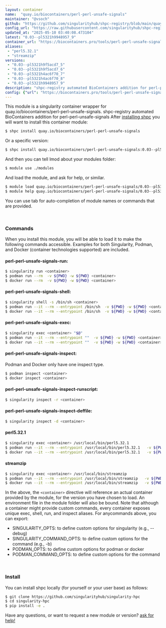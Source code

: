 ```yaml
---
layout: container
name:  "quay.io/biocontainers/perl-perl-unsafe-signals"
maintainer: "@vsoch"
github: "https://github.com/singularityhub/shpc-registry/blob/main/quay.io/biocontainers/perl-perl-unsafe-signals/container.yaml"
config_url: "https://raw.githubusercontent.com/singularityhub/shpc-registry/main/quay.io/biocontainers/perl-perl-unsafe-signals/container.yaml"
updated_at: "2025-05-10 03:40:08.473104"
latest: "0.03--pl5321h9948957_9"
container_url: "https://biocontainers.pro/tools/perl-perl-unsafe-signals"
aliases:
 - "perl5.32.1"
 - "streamzip"
versions:
 - "0.03--pl5321h9f5acd7_5"
 - "0.03--pl5321h9f5acd7_6"
 - "0.03--pl5321h4ac6f70_7"
 - "0.03--pl5321h4ac6f70_8"
 - "0.03--pl5321h9948957_9"
description: "shpc-registry automated BioContainers addition for perl-perl-unsafe-signals"
config: {"url": "https://biocontainers.pro/tools/perl-perl-unsafe-signals", "maintainer": "@vsoch", "description": "shpc-registry automated BioContainers addition for perl-perl-unsafe-signals", "latest": {"0.03--pl5321h9948957_9": "sha256:ff2d89cb7a1bce42b3463952597826294cb3a23e429265292cd6711120e2c62c"}, "tags": {"0.03--pl5321h9f5acd7_5": "sha256:a226af0249430febc7f9def6c31ec331c6b5e0600b4e1fd775cc8b7d2f100596", "0.03--pl5321h9f5acd7_6": "sha256:e59a24093c098b57883c9eae43e660784768505ad0fc34813313f6785af7ed7c", "0.03--pl5321h4ac6f70_7": "sha256:5f8eececff8dcec4b015d3bdafded6e8092f0b8182c511893c4a4b25f4a1b39f", "0.03--pl5321h4ac6f70_8": "sha256:d3ea15f892aec5a40e1c7e3e51dcb05a2497241c336f3a6ea1b3bbbbc2442045", "0.03--pl5321h9948957_9": "sha256:ff2d89cb7a1bce42b3463952597826294cb3a23e429265292cd6711120e2c62c"}, "docker": "quay.io/biocontainers/perl-perl-unsafe-signals", "aliases": {"perl5.32.1": "/usr/local/bin/perl5.32.1", "streamzip": "/usr/local/bin/streamzip"}}
---
```


This module is a singularity container wrapper for quay.io/biocontainers/perl-perl-unsafe-signals.
shpc-registry automated BioContainers addition for perl-perl-unsafe-signals
After [installing shpc](#install) you will want to install this container module:


```bash
$ shpc install quay.io/biocontainers/perl-perl-unsafe-signals
```

Or a specific version:

```bash
$ shpc install quay.io/biocontainers/perl-perl-unsafe-signals:0.03--pl5321h9948957_9
```

And then you can tell lmod about your modules folder:

```bash
$ module use ./modules
```

And load the module, and ask for help, or similar.

```bash
$ module load quay.io/biocontainers/perl-perl-unsafe-signals/0.03--pl5321h9948957_9
$ module help quay.io/biocontainers/perl-perl-unsafe-signals/0.03--pl5321h9948957_9
```

You can use tab for auto-completion of module names or commands that are provided.

<br>

### Commands

When you install this module, you will be able to load it to make the following commands accessible.
Examples for both Singularity, Podman, and Docker (container technologies supported) are included.

#### perl-perl-unsafe-signals-run:

```bash
$ singularity run <container>
$ podman run --rm  -v ${PWD} -w ${PWD} <container>
$ docker run --rm  -v ${PWD} -w ${PWD} <container>
```

#### perl-perl-unsafe-signals-shell:

```bash
$ singularity shell -s /bin/sh <container>
$ podman run --it --rm --entrypoint /bin/sh  -v ${PWD} -w ${PWD} <container>
$ docker run --it --rm --entrypoint /bin/sh  -v ${PWD} -w ${PWD} <container>
```

#### perl-perl-unsafe-signals-exec:

```bash
$ singularity exec <container> "$@"
$ podman run --it --rm --entrypoint ""  -v ${PWD} -w ${PWD} <container> "$@"
$ docker run --it --rm --entrypoint ""  -v ${PWD} -w ${PWD} <container> "$@"
```

#### perl-perl-unsafe-signals-inspect:

Podman and Docker only have one inspect type.

```bash
$ podman inspect <container>
$ docker inspect <container>
```

#### perl-perl-unsafe-signals-inspect-runscript:

```bash
$ singularity inspect -r <container>
```

#### perl-perl-unsafe-signals-inspect-deffile:

```bash
$ singularity inspect -d <container>
```


#### perl5.32.1

```bash
$ singularity exec <container> /usr/local/bin/perl5.32.1
$ podman run --it --rm --entrypoint /usr/local/bin/perl5.32.1   -v ${PWD} -w ${PWD} <container> -c " $@"
$ docker run --it --rm --entrypoint /usr/local/bin/perl5.32.1   -v ${PWD} -w ${PWD} <container> -c " $@"
```


#### streamzip

```bash
$ singularity exec <container> /usr/local/bin/streamzip
$ podman run --it --rm --entrypoint /usr/local/bin/streamzip   -v ${PWD} -w ${PWD} <container> -c " $@"
$ docker run --it --rm --entrypoint /usr/local/bin/streamzip   -v ${PWD} -w ${PWD} <container> -c " $@"
```



In the above, the `<container>` directive will reference an actual container provided
by the module, for the version you have chosen to load. An environment file in the
module folder will also be bound. Note that although a container
might provide custom commands, every container exposes unique exec, shell, run, and
inspect aliases. For anycommands above, you can export:

 - SINGULARITY_OPTS: to define custom options for singularity (e.g., --debug)
 - SINGULARITY_COMMAND_OPTS: to define custom options for the command (e.g., -b)
 - PODMAN_OPTS: to define custom options for podman or docker
 - PODMAN_COMMAND_OPTS: to define custom options for the command

<br>

### Install

You can install shpc locally (for yourself or your user base) as follows:

```bash
$ git clone https://github.com/singularityhub/singularity-hpc
$ cd singularity-hpc
$ pip install -e .
```

Have any questions, or want to request a new module or version? [ask for help!](https://github.com/singularityhub/singularity-hpc/issues)
